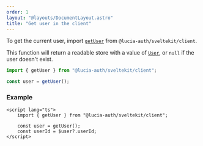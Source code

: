 ```yaml
---
order: 1
layout: "@layouts/DocumentLayout.astro"
title: "Get user in the client"
---
```


To get the current user, import [`getUser`](/sveltekit/api-reference/client-api#getuser) from `@lucia-auth/sveltekit/client`.

This function will return a readable store with a value of [`User`](/reference/types/lucia-types#user), or `null` if the user doesn't exist.

```ts
import { getUser } from "@lucia-auth/sveltekit/client";

const user = getUser();
```

### Example

```svelte
<script lang="ts">
	import { getUser } from "@lucia-auth/sveltekit/client";

	const user = getUser();
	const userId = $user?.userId;
</script>
```
